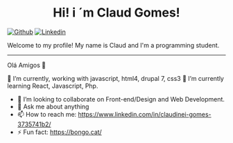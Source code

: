
<h1 align="center">Hi! i ´m Claud Gomes!</h1>

[![Github](https://img.shields.io/badge/-Github-000?style=flat&logo=Github&logoColor=white)](https://github.com/ClaudHelloWorld)
[![Linkedin](https://img.shields.io/badge/-LinkedIn-blue?style=flat&logo=Linkedin&logoColor=white)](https://www.linkedin.com/in/claudinei-gomes-3735741b2/)

Welcome to my profile! My name is Claud and I'm a programming student.
<hr>


Olá Amigos 👋




 🔭 I’m currently, working with javascript, html4, drupal 7, css3
 🌱 I’m currently learning React, Javascript, Php.
- 👯 I’m looking to collaborate on Front-end/Design and Web Development.
- 💬 Ask me about anything
- 📫 How to reach me: https://www.linkedin.com/in/claudinei-gomes-3735741b2/
- ⚡ Fun fact: https://bongo.cat/

